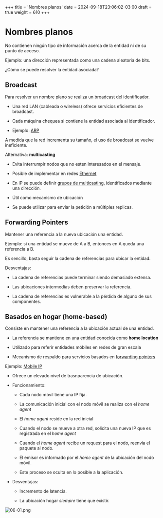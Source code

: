 +++
title = 'Nombres planos'
date = 2024-09-18T23:06:02-03:00
draft = true
weight = 610
+++

# Nombres planos

No contienen ningún tipo de información acerca de la entidad ni de su punto de acceso.

Ejemplo: una dirección representada como una cadena aleatoria de bits.

¿Cómo se puede resolver la entidad asociada?

## Broadcast

Para resolver un nombre plano se realiza un broadcast del identificador.

- Una red LAN (cableada o wireless) ofrece servicios eficientes de broadcast.

- Cada máquina chequea si contiene la entidad asociada al identificador.

- Ejemplo: [ARP](https://en.wikipedia.org/wiki/Address_Resolution_Protocol)

A medida que la red incrementa su tamaño, el uso de broadcast se vuelve ineficiente.

Alternativa: **multicasting**

- Evita interrumpir nodos que no esten interesados en el mensaje.

- Posible de implementar en redes [Ethernet](https://en.wikipedia.org/wiki/Multicast#Ethernet)

- En IP se puede definir [grupos de multicasting](https://en.wikipedia.org/wiki/Multicast#IP), identificados mediante una dirección.

- Útil como mecanismo de ubicación

- Se puede utilizar para enviar la petición a múltiples replicas.

## Forwarding Pointers

Mantener una referencia a la nueva ubicación una entidad.

Ejemplo: si una entidad se mueve de A a B, entonces en A queda una referencia a B.

Es sencillo, basta seguir la cadena de referencias para ubicar la entidad.

Desventajas:

- La cadena de referencias puede terminar siendo demasiado extensa.

- Las ubicaciones intermedias deben preservar la referencia.

- La cadena de referencias es vulnerable a la pérdida de alguno de sus componentes.

## Basados en hogar (home-based)

Consiste en mantener una referencia a la ubicación actual de una entidad.

- La referencia se mantiene en una entidad conocida como **home location**

- Utilizado para referir entidades móbiles en redes de gran escala

- Mecanismo de respaldo para servicios basados en [forwarding pointers](#forwarding-pointers)

Ejemplo: [Mobile IP](https://en.wikipedia.org/wiki/Mobile_IP)

- Ofrece un elevado nivel de trasnparencia de ubicación.

- Funcionamiento:
    
    - Cada nodo móvil tiene una IP fija.

    - La comunicación inicial con el nodo móvil se realiza con el *home agent*

    - El *home agent* reside en la red inicial

    - Cuando el nodo se mueve a otra red, solicita una nueva IP que es registrada en el *home agent*

    - Cuando el *home agent* recibe un request para el nodo, reenvia el paquete al nodo.

    - El emisor es informado por el *home agent* de la ubicación del nodo móvil.

    - Este proceso se oculta en lo posible a la aplicación.

- Desventajas:
    
    - Incremento de latencia.

    - La ubicación hogar _siempre_ tiene que existir.

![06-01.png](/06-01.png)

